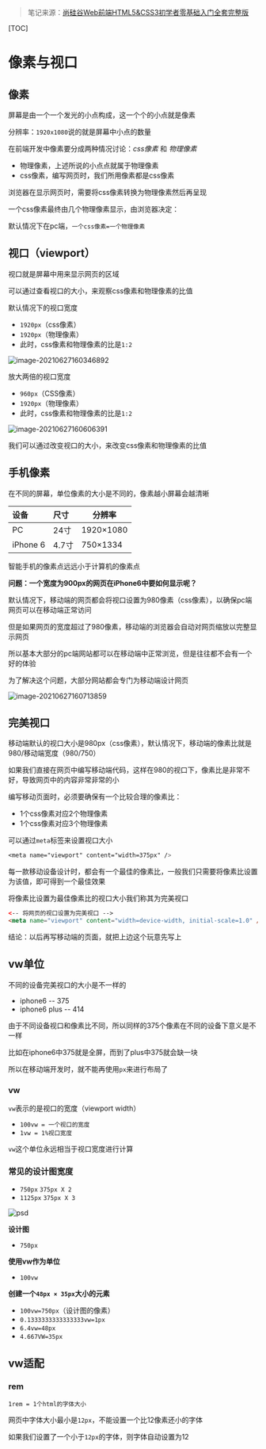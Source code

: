 > 笔记来源：[尚硅谷Web前端HTML5&CSS3初学者零基础入门全套完整版](https://www.bilibili.com/video/BV1XJ411X7Ud)

[TOC]

# 像素与视口



## 像素

屏幕是由一个一个发光的小点构成，这一个个的小点就是像素

分辨率：`1920x1080`说的就是屏幕中小点的数量

在前端开发中像素要分成两种情况讨论：*css像素* 和 *物理像素*

- 物理像素，上述所说的小点点就属于物理像素
- css像素，编写网页时，我们所用像素都是css像素

浏览器在显示网页时，需要将css像素转换为物理像素然后再呈现

一个css像素最终由几个物理像素显示，由浏览器决定：

默认情况下在pc端，`一个css像素=一个物理像素`



## 视口（viewport）

视口就是屏幕中用来显示网页的区域

可以通过查看视口的大小，来观察css像素和物理像素的比值

默认情况下的视口宽度

- `1920px`（css像素）
- `1920px`（物理像素）
- 此时，css像素和物理像素的比是`1:2`

![image-20210627160346892](https://gitee.com/vectorx/ImageCloud/raw/master/html5/20210627160348.png)

放大两倍的视口宽度

- `960px`（CSS像素）
- `1920px`（物理像素）
- 此时，css像素和物理像素的比是`1:2`

![image-20210627160606391](https://gitee.com/vectorx/ImageCloud/raw/master/html5/20210627160607.png)

我们可以通过改变视口的大小，来改变css像素和物理像素的比值



## 手机像素

在不同的屏幕，单位像素的大小是不同的，像素越小屏幕会越清晰

| 设备     | 尺寸  | 分辨率    |
| :------- | :---- | --------- |
| PC       | 24寸  | 1920×1080 |
| iPhone 6 | 4.7寸 | 750×1334  |

智能手机的像素点远远小于计算机的像素点

**问题：一个宽度为900px的网页在iPhone6中要如何显示呢？**

默认情况下，移动端的网页都会将视口设置为980像素（css像素），以确保pc端网页可以在移动端正常访问

但是如果网页的宽度超过了980像素，移动端的浏览器会自动对网页缩放以完整显示网页

所以基本大部分的pc端网站都可以在移动端中正常浏览，但是往往都不会有一个好的体验

为了解决这个问题，大部分网站都会专门为移动端设计网页

![image-20210627160713859](https://gitee.com/vectorx/ImageCloud/raw/master/html5/20210627160715.png)



## 完美视口

移动端默认的视口大小是980px（css像素），默认情况下，移动端的像素比就是980/移动端宽度（980/750）

如果我们直接在网页中编写移动端代码，这样在980的视口下，像素比是非常不好，导致网页中的内容非常非常的小

编写移动页面时，必须要确保有一个比较合理的像素比：

- 1个css像素对应2个物理像素
- 1个css像素对应3个物理像素

可以通过`meta`标签来设置视口大小

```css
<meta name="viewport" content="width=375px" />
```

每一款移动设备设计时，都会有一个最佳的像素比，一般我们只需要将像素比设置为该值，即可得到一个最佳效果

将像素比设置为最佳像素比的视口大小我们称其为完美视口

```html
<-- 将网页的视口设置为完美视口 -->
<meta name="viewport" content="width=device-width, initial-scale=1.0" />
```

结论：以后再写移动端的页面，就把上边这个玩意先写上



## vw单位

不同的设备完美视口的大小是不一样的

- iphone6 -- 375
- iphone6 plus -- 414

由于不同设备视口和像素比不同，所以同样的375个像素在不同的设备下意义是不一样

比如在iphone6中375就是全屏，而到了plus中375就会缺一块

所以在移动端开发时，就不能再使用`px`来进行布局了

### vw

`vw`表示的是视口的宽度（viewport width）

- `100vw = 一个视口的宽度`
- `1vw = 1%视口宽度`

`vw`这个单位永远相当于视口宽度进行计算

### 常见的设计图宽度

- `750px` `375px X 2`
- `1125px`  `375px X 3`

 ![psd](https://gitee.com/vectorx/ImageCloud/raw/master/html5/20210630215316.png)

**设计图**

- `750px`

**使用vw作为单位** 

- `100vw`

**创建一个`48px × 35px`大小的元素**

- `100vw=750px`（设计图的像素）
- `0.1333333333333333vw=1px`
- `6.4vw=48px`
- `4.667VW=35px`



## vw适配

### rem

`1rem = 1个html的字体大小`

网页中字体大小最小是`12px`，不能设置一个比12像素还小的字体

如果我们设置了一个小于`12px`的字体，则字体自动设置为12

